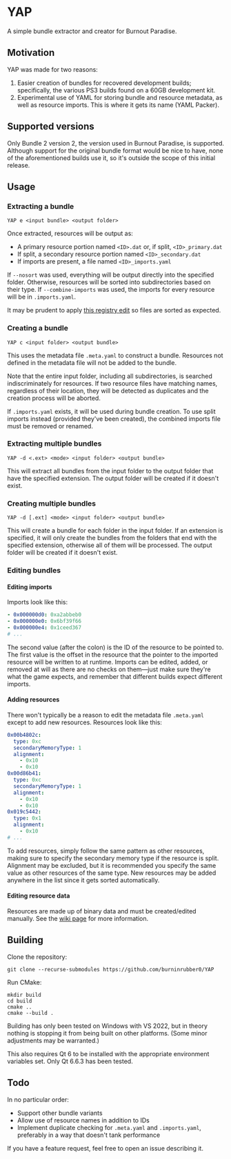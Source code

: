 # YAP
A simple bundle extractor and creator for Burnout Paradise.

## Motivation
YAP was made for two reasons:
1. Easier creation of bundles for recovered development builds; specifically, the various PS3 builds found on a 60GB development kit.
2. Experimental use of YAML for storing bundle and resource metadata, as well as resource imports. This is where it gets its name (YAML Packer).

## Supported versions
Only Bundle 2 version 2, the version used in Burnout Paradise, is supported. Although support for the original bundle format would be nice to have, none of the aforementioned builds use it, so it's outside the scope of this initial release.

## Usage
### Extracting a bundle
```
YAP e <input bundle> <output folder>
```

Once extracted, resources will be output as:
* A primary resource portion named `<ID>.dat` or, if split, `<ID>_primary.dat`
* If split, a secondary resource portion named `<ID>_secondary.dat`
* If imports are present, a file named `<ID>_imports.yaml`

If `--nosort` was used, everything will be output directly into the specified folder. Otherwise, resources will be sorted into subdirectories based on their type.
If `--combine-imports` was used, the imports for every resource will be in `.imports.yaml`.

It may be prudent to apply [this registry edit](https://superuser.com/a/1765437) so files are sorted as expected.

### Creating a bundle
```
YAP c <input folder> <output bundle>
```

This uses the metadata file `.meta.yaml` to construct a bundle. Resources not defined in the metadata file will not be added to the bundle.

Note that the entire input folder, including all subdirectories, is searched indiscriminately for resources. If two resource files have matching names, regardless of their location, they will be detected as duplicates and the creation process will be aborted.

If `.imports.yaml` exists, it will be used during bundle creation. To use split imports instead (provided they've been created), the combined imports file must be removed or renamed.

### Extracting multiple bundles
```
YAP -d <.ext> <mode> <input folder> <output bundle>
```
This will extract all bundles from the input folder to the output folder that have the specified extension. The output folder will be created if it doesn't exist.

### Creating multiple bundles
```
YAP -d [.ext] <mode> <input folder> <output bundle>
```
This will create a bundle for each folder in the input folder. If an extension is specified, it will only create the bundles from the folders that end with the specified extension, otherwise all of them will be processed. The output folder will be created if it doesn't exist.

### Editing bundles
#### Editing imports
Imports look like this:
```yaml
- 0x000000d0: 0xa2abbeb0
- 0x000000e0: 0x6bf39f66
- 0x000000e4: 0x1ceed367
# ...
```

The second value (after the colon) is the ID of the resource to be pointed to. The first value is the offset in the resource that the pointer to the imported resource will be written to at runtime. Imports can be edited, added, or removed at will as there are no checks on them—just make sure they're what the game expects, and remember that different builds expect different imports.

#### Adding resources
There won't typically be a reason to edit the metadata file `.meta.yaml` except to add new resources. Resources look like this:
```yaml
0x00b4802c:
  type: 0xc
  secondaryMemoryType: 1
  alignment:
    - 0x10
    - 0x10
0x00d86b41:
  type: 0xc
  secondaryMemoryType: 1
  alignment:
    - 0x10
    - 0x10
0x019c5442:
  type: 0x1
  alignment:
    - 0x10
# ...
```

To add resources, simply follow the same pattern as other resources, making sure to specify the secondary memory type if the resource is split. Alignment may be excluded, but it is recommended you specify the same value as other resources of the same type. New resources may be added anywhere in the list since it gets sorted automatically.

#### Editing resource data
Resources are made up of binary data and must be created/edited manually. See the [wiki page](https://burnout.wiki/wiki/Resource_Types) for more information.

## Building
Clone the repository:
```
git clone --recurse-submodules https://github.com/burninrubber0/YAP
```

Run CMake:
```
mkdir build
cd build
cmake ..
cmake --build .
```

Building has only been tested on Windows with VS 2022, but in theory nothing is stopping it from being built on other platforms. (Some minor adjustments may be warranted.)

This also requires Qt 6 to be installed with the appropriate environment variables set. Only Qt 6.6.3 has been tested.

## Todo
In no particular order:
* Support other bundle variants
* Allow use of resource names in addition to IDs
* Implement duplicate checking for `.meta.yaml` and `.imports.yaml`, preferably in a way that doesn't tank performance

If you have a feature request, feel free to open an issue describing it.
